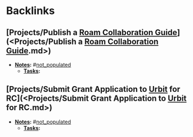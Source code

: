 
# Backlinks
## [Projects/Publish a [Roam Collaboration Guide](<Roam Collaboration Guide.md>)](<Projects/Publish a [Roam Collaboration Guide](<Roam Collaboration Guide.md>).md>)
- **[Notes](<Notes.md>):** #[not_populated](<not_populated.md>)
    - **[Tasks](<Tasks.md>):**

## [Projects/Submit Grant Application to [Urbit](<Urbit.md>) for RC](<Projects/Submit Grant Application to [Urbit](<Urbit.md>) for RC.md>)
- **[Notes](<Notes.md>):** #[not_populated](<not_populated.md>)
    - **[Tasks](<Tasks.md>):**

